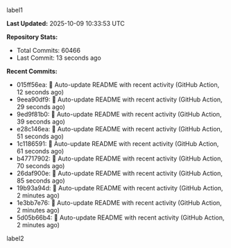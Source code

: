 
label1 
<!-- ACTIVITY_START -->
**Last Updated:** 2025-10-09 10:33:53 UTC

**Repository Stats:**
- Total Commits: 60466
- Last Commit: 13 seconds ago

**Recent Commits:**
- 015ff56ea: 🤖 Auto-update README with recent activity (GitHub Action, 12 seconds ago)
- 9eea90df9: 🤖 Auto-update README with recent activity (GitHub Action, 29 seconds ago)
- 9ed9f81b0: 🤖 Auto-update README with recent activity (GitHub Action, 39 seconds ago)
- e28c146ea: 🤖 Auto-update README with recent activity (GitHub Action, 51 seconds ago)
- 1c1186591: 🤖 Auto-update README with recent activity (GitHub Action, 61 seconds ago)
- b47717902: 🤖 Auto-update README with recent activity (GitHub Action, 70 seconds ago)
- 26daf900e: 🤖 Auto-update README with recent activity (GitHub Action, 85 seconds ago)
- 19b93a94d: 🤖 Auto-update README with recent activity (GitHub Action, 2 minutes ago)
- 1e3bb7e76: 🤖 Auto-update README with recent activity (GitHub Action, 2 minutes ago)
- 5d05b66b4: 🤖 Auto-update README with recent activity (GitHub Action, 2 minutes ago)
<!-- ACTIVITY_END -->

label2
